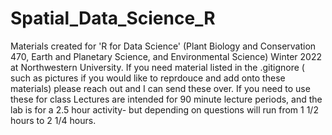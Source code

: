 # Spatial_Data_Science_R
Materials created for 'R for Data Science' (Plant Biology and Conservation 470, Earth and Planetary Science, and Environmental Science) Winter 2022 at Northwestern University. If you need material listed in the .gitignore ( such as pictures if you would like to reprdouce and add onto these materials) please reach out and I can send these over. If you need to use these for class Lectures are intended for 90 minute lecture periods, and the lab is for a 2.5 hour activity- but depending on questions will run from 1 1/2 hours to 2 1/4 hours.
